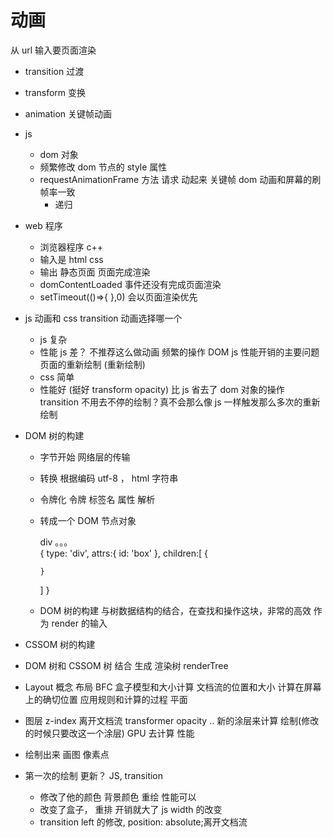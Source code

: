 # 动画

从 url 输入要页面渲染

- transition 过渡
- transform 变换
- animation 关键帧动画
- js
  - dom 对象
  - 频繁修改 dom 节点的 style 属性
  - requestAnimationFrame 方法
    请求 动起来 关键帧
    dom 动画和屏幕的刷帧率一致
    - 递归
- web 程序

  - 浏览器程序 c++
  - 输入是 html css
  - 输出 静态页面 页面完成渲染
  - domContentLoaded 事件还没有完成页面渲染
  - setTimeout(()=>{ },0) 会以页面渲染优先

- js 动画和 css transition 动画选择哪一个

  - js 复杂
  - 性能 js 差？ 不推荐这么做动画
    频繁的操作 DOM js 性能开销的主要问题
    页面的重新绘制 (重新绘制)
  - css 简单
  - 性能好 (挺好 transform opacity)
    比 js 省去了 dom 对象的操作
    transition 不用去不停的绘制？真不会那么像 js 一样触发那么多次的重新绘制

- DOM 树的构建

  - 字节开始 网络层的传输
  - 转换 根据编码 utf-8 ， html 字符串
  - 令牌化 令牌 标签名 属性 解析
  - 转成一个 DOM 节点对象
    <div id="box">
      div 。。。
    </div>
    {
      type: 'div',
      attrs:{
        id: 'box'
      },
      children:[
        {

        }

    ]
    }

  - DOM 树的构建
    与树数据结构的结合，在查找和操作这块，非常的高效 作为 render 的输入

- CSSOM 树的构建

- DOM 树和 CSSOM 树 结合 生成 渲染树 renderTree
- Layout 概念 布局 BFC 盒子模型和大小计算
  文档流的位置和大小 计算在屏幕上的确切位置
  应用规则和计算的过程
  平面
- 图层 z-index 离开文档流 transformer opacity ..
  新的涂层来计算 绘制(修改的时候只要改这一个涂层)
  GPU 去计算 性能

- 绘制出来 画图
  像素点

- 第一次的绘制
  更新？ JS, transition
  - 修改了他的颜色 背景颜色 重绘 性能可以
  - 改变了盒子， 重排 开销就大了 js width 的改变
  - transition left 的修改, position: absolute;离开文档流
